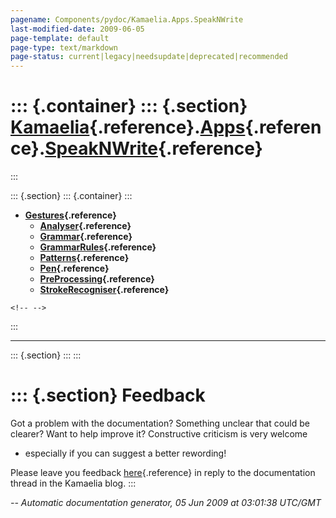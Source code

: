 ```yaml
---
pagename: Components/pydoc/Kamaelia.Apps.SpeakNWrite
last-modified-date: 2009-06-05
page-template: default
page-type: text/markdown
page-status: current|legacy|needsupdate|deprecated|recommended
---
```

::: {.container}
::: {.section}
[Kamaelia](/Components/pydoc/Kamaelia.html){.reference}.[Apps](/Components/pydoc/Kamaelia.Apps.html){.reference}.[SpeakNWrite](/Components/pydoc/Kamaelia.Apps.SpeakNWrite.html){.reference}
============================================================================================================================================================================================
:::

::: {.section}
::: {.container}
:::

-   **[Gestures](/Components/pydoc/Kamaelia.Apps.SpeakNWrite.Gestures.html){.reference}**
    -   **[Analyser](/Components/pydoc/Kamaelia.Apps.SpeakNWrite.Gestures.Analyser.html){.reference}**
    -   **[Grammar](/Components/pydoc/Kamaelia.Apps.SpeakNWrite.Gestures.Grammar.html){.reference}**
    -   **[GrammarRules](/Components/pydoc/Kamaelia.Apps.SpeakNWrite.Gestures.GrammarRules.html){.reference}**
    -   **[Patterns](/Components/pydoc/Kamaelia.Apps.SpeakNWrite.Gestures.Patterns.html){.reference}**
    -   **[Pen](/Components/pydoc/Kamaelia.Apps.SpeakNWrite.Gestures.Pen.html){.reference}**
    -   **[PreProcessing](/Components/pydoc/Kamaelia.Apps.SpeakNWrite.Gestures.PreProcessing.html){.reference}**
    -   **[StrokeRecogniser](/Components/pydoc/Kamaelia.Apps.SpeakNWrite.Gestures.StrokeRecogniser.html){.reference}**

```{=html}
<!-- -->
```
:::


------------------------------------------------------------------------

::: {.section}
:::
:::

::: {.section}
Feedback
========

Got a problem with the documentation? Something unclear that could be
clearer? Want to help improve it? Constructive criticism is very welcome
- especially if you can suggest a better rewording!

Please leave you feedback
[here](../../../cgi-bin/blog/blog.cgi?rm=viewpost&nodeid=1142023701){.reference}
in reply to the documentation thread in the Kamaelia blog.
:::

*\-- Automatic documentation generator, 05 Jun 2009 at 03:01:38 UTC/GMT*
